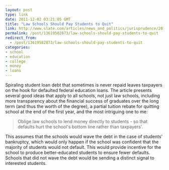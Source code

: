 ```yaml
---
layout: post
type: link
date: 2011-12-02 03:21:05 GMT
title: "Law Schools Should Pay Students to Quit"
link: http://www.slate.com/articles/news_and_politics/jurisprudence/2011/11/law_schools_should_pay_students_to_quit_.html
permalink: /post/13619582873/law-schools-should-pay-students-to-quit
redirect_from: 
  - /post/13619582873/law-schools-should-pay-students-to-quit
categories:
- school
- education
- college
- money
- loans
---
```

<p>Spiraling student loan debt that sometimes is never repaid leaves taxpayers on the hook for defaulted federal education loans. The article presents several good ideas that apply to all schools, not just law schools, including more transparency about the financial success of graduates over the long term (and thus the worth of the degree), a partial tuition rebate for quitting school at the end of the first year, and the most intriguing one to me:</p>
<blockquote>Oblige law schools to lend money directly to students - so that defaults hurt the school's bottom line rather than taxpayers'. </blockquote>
<p>This assumes that the schools would wave the debt in the case of students' bankruptcy, which would only happen if the school was confident that the majority of students would not default. This would provide incentive for the school to produce better-educated students to ensure fewer defaults. Schools that did not wave the debt would be sending a distinct signal to interested students.</p>